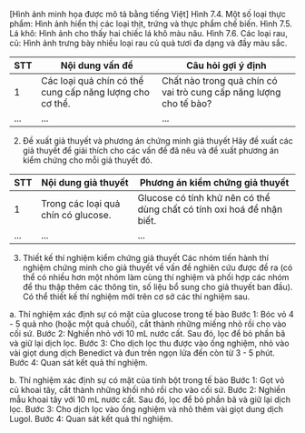 [Hình ảnh minh họa được mô tả bằng tiếng Việt]
Hình 7.4. Một số loại thực phẩm: Hình ảnh hiển thị các loại thịt, trứng và thực phẩm chế biến.
Hình 7.5. Lá khô: Hình ảnh cho thấy hai chiếc lá khô màu nâu.
Hình 7.6. Các loại rau, củ: Hình ảnh trưng bày nhiều loại rau củ quả tươi đa dạng và đầy màu sắc.

STT | Nội dung vấn đề | Câu hỏi gợi ý định
--- | --- | ---
1 | Các loại quả chín có thể cung cấp năng lượng cho cơ thể. | Chất nào trong quả chín có vai trò cung cấp năng lượng cho tế bào?
... | ... | ...

2. Đề xuất giả thuyết và phương án chứng minh giả thuyết
Hãy đề xuất các giả thuyết để giải thích cho các vấn đề đã nêu và đề xuất phương án kiểm chứng cho mỗi giả thuyết đó.

STT | Nội dung giả thuyết | Phương án kiểm chứng giả thuyết
--- | --- | ---
1 | Trong các loại quả chín có glucose. | Glucose có tính khử nên có thể dùng chất có tính oxi hoá để nhận biết.
... | ... | ...

3. Thiết kế thí nghiệm kiểm chứng giả thuyết
Các nhóm tiến hành thí nghiệm chứng minh cho giả thuyết về vấn đề nghiên cứu được đề ra (có thể có nhiều hơn một nhóm làm cùng thí nghiệm và phối hợp các nhóm để thu thập thêm các thông tin, số liệu bổ sung cho giả thuyết ban đầu). Có thể thiết kế thí nghiệm mới trên cơ sở các thí nghiệm sau.

a. Thí nghiệm xác định sự có mặt của glucose trong tế bào
Bước 1: Bóc vỏ 4 - 5 quả nho (hoặc một quả chuối), cắt thành những miếng nhỏ rồi cho vào cối sứ.
Bước 2: Nghiền nhỏ với 10 mL nước cất. Sau đó, lọc để bỏ phần bã và giữ lại dịch lọc.
Bước 3: Cho dịch lọc thu được vào ống nghiệm, nhỏ vào vài giọt dung dịch Benedict và đun trên ngọn lửa đến còn từ 3 - 5 phút.
Bước 4: Quan sát kết quả thí nghiệm.

b. Thí nghiệm xác định sự có mặt của tinh bột trong tế bào
Bước 1: Gọt vỏ củ khoai tây, cắt thành những khối nhỏ rồi cho vào cối sứ.
Bước 2: Nghiền mẫu khoai tây với 10 mL nước cất. Sau đó, lọc để bỏ phần bã và giữ lại dịch lọc.
Bước 3: Cho dịch lọc vào ống nghiệm và nhỏ thêm vài giọt dung dịch Lugol.
Bước 4: Quan sát kết quả thí nghiệm.